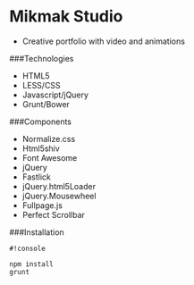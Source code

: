 # Mikmak Studio
* Creative portfolio with video and animations

###Technologies

* HTML5
* LESS/CSS
* Javascript/jQuery
* Grunt/Bower


###Components

* Normalize.css
* Html5shiv
* Font Awesome
* jQuery
* Fastlick
* jQuery.html5Loader
* jQuery.Mousewheel
* Fullpage.js
* Perfect Scrollbar


###Installation


```
#!console

npm install
grunt
```
